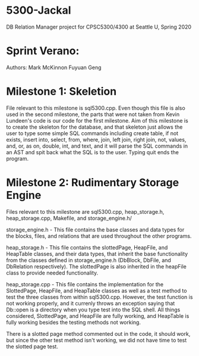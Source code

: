 # 5300-Jackal
DB Relation Manager project for CPSC5300/4300 at Seattle U, Spring 2020

# Sprint Verano:

Authors:
Mark McKinnon
Fuyuan Geng

# Milestone 1: Skeletion
File relevant to this milestone is sql5300.cpp. Even though this file is also used in the second milestone, the parts that were not taken from Kevin Lundeen's code is our code for the first milestone.
Aim of this milestone is to create the skeleton for the database, and that skeleton just allows the user to type some simple SQL commands including create table, if not exists, insert into, select, from, where, join, left join, right join, not, values, and, or, as on, double, int, and text, and it will parse the SQL commands in an AST and spit back what the SQL is to the user. 
Typing quit ends the program.


# Milestone 2: Rudimentary Storage Engine
Files relevant to this milestone are sql5300.cpp, heap_storage.h, heap_storage.cpp, Makefile, and storage_engine.h/

storage_engine.h - This file contains the base classes and data types for the blocks, files, and relations that are used throughout the other programs.

heap_storage.h - This file contains the slottedPage, HeapFile, and HeapTable classes, and their data types, that inherit the base functionality from the classes defined in storage_engine.h (DbBlock, DbFile, and DbRelation respectively). The slottedPage is also inherited in the heapFile class to provide needed functionality. 

heap_storage.cpp - This file contains the implementation for the SlottedPage, HeapFile, and HeapTable classes as well as a test method to test the three classes from within sql5300.cpp.
However, the test function is not working properly, and it currenly throws an exception saying that Db::open is a directory when you type test into the SQL shell. 
All things considered, SlottedPage, and HeapFile are fully working, and HeapTable is fully working besides the testing methods not working.

There is a slotted page method commented out in the code, it should work, but since the other test method isn't working, we did not have time to test the slotted page test.
